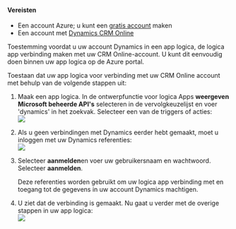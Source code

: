 #### <a name="prerequisites"></a>Vereisten
- Een account Azure; u kunt een [gratis account](https://azure.microsoft.com/free) maken
- Een account met [Dynamics CRM Online](https://www.microsoft.com/en-us/dynamics/crm-free-trial-overview.aspx) 

Toestemming voordat u uw account Dynamics in een app logica, de logica app verbinding maken met uw CRM Online-account. U kunt dit eenvoudig doen binnen uw app logica op de Azure portal. 

Toestaan dat uw app logica voor verbinding met uw CRM Online account met behulp van de volgende stappen uit:

1. Maak een app logica. In de ontwerpfunctie voor logica Apps **weergeven Microsoft beheerde API's** selecteren in de vervolgkeuzelijst en voer 'dynamics' in het zoekvak. Selecteer een van de triggers of acties:  
  ![](./media/connectors-create-api-crmonline/dynamics-triggers.png)
2. Als u geen verbindingen met Dynamics eerder hebt gemaakt, moet u inloggen met uw Dynamics referenties:  
  ![](./media/connectors-create-api-crmonline/dynamics-signin.png)
3. Selecteer **aanmelden**en voer uw gebruikersnaam en wachtwoord. Selecteer **aanmelden**. 

    Deze referenties worden gebruikt om uw logica app verbinding met en toegang tot de gegevens in uw account Dynamics machtigen. 
4. U ziet dat de verbinding is gemaakt. Nu gaat u verder met de overige stappen in uw app logica:  
  ![](./media/connectors-create-api-crmonline/dynamics-properties.png)

